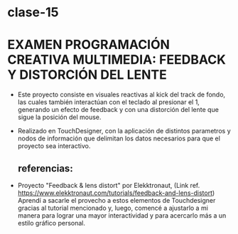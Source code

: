 # clase-15

# EXAMEN PROGRAMACIÓN CREATIVA MULTIMEDIA: FEEDBACK Y DISTORCIÓN DEL LENTE

- Este proyecto consiste en visuales reactivas al kick del track de fondo, las cuales también interactúan con el teclado al presionar el 1, generando un efecto de feedback y con una distorción del lente que sigue la posición del mouse.

- Realizado en TouchDesigner, con la aplicación de distintos parametros y nodos de información que delimitan los datos necesarios para que el proyecto sea interactivo.

  ## referencias:
- Proyecto "Feedback & lens distort" por Elekktronaut, (Link ref. https://www.elekktronaut.com/tutorials/feedback-and-lens-distort)
  Aprendí a sacarle el provecho a estos elementos de Touchdesigner gracias al tutorial mencionado y, luego, comencé a ajustarlo a mi manera para lograr una mayor interactividad y para acercarlo más a un estilo gráfico personal.

